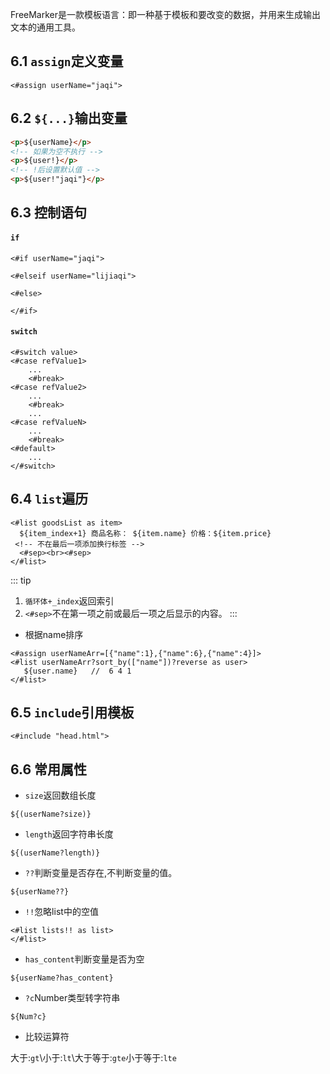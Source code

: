 FreeMarker是一款模板语言：即一种基于模板和要改变的数据，并用来生成输出文本的通用工具。

##  6.1 `assign`定义变量
```ftl
<#assign userName="jaqi">
```

##  6.2 `${...}`输出变量
```html
<p>${userName}</p>
<!-- 如果为空不执行 -->
<p>${user!}</p>
<!-- !后设置默认值 -->
<p>${user!"jaqi"}</p>
```

##  6.3 控制语句
#### `if`
```ftl
<#if userName="jaqi">

<#elseif userName="lijiaqi">

<#else>  

</#if>
```
#### `switch`
```ftl
<#switch value> 
<#case refValue1> 
    ... 
    <#break> 
<#case refValue2> 
    ... 
    <#break> 
    ... 
<#case refValueN> 
    ... 
    <#break> 
<#default> 
    ... 
</#switch> 
```

##  6.4 `list`遍历
```ftl
<#list goodsList as item>
  ${item_index+1} 商品名称： ${item.name} 价格：${item.price}
 <!-- 不在最后一项添加换行标签 -->
  <#sep><br><#sep> 
</#list>
```
::: tip
1. `循环体+_index`返回索引
2. `<#sep>`不在第一项之前或最后一项之后显示的内容。
:::
* 根据name排序
```ftl
<#assign userNameArr=[{"name":1},{"name":6},{"name":4}]>
<#list userNameArr?sort_by(["name"])?reverse as user>
   ${user.name}   //  6 4 1
</#list>
```
##  6.5 `include`引用模板
```ftl
<#include "head.html">
```

##  6.6 常用属性
* `size`返回数组长度
```ftl
${(userName?size)}
```

* `length`返回字符串长度
```ftl
${(userName?length)}
```

* `??`判断变量是否存在,不判断变量的值。
```ftl
${userName??}
```

* `!!`忽略list中的空值
```ftl
<#list lists!! as list>
</#list>
```

* `has_content`判断变量是否为空
```ftl
${userName?has_content}
```

* `?c`Number类型转字符串
```ftl
${Num?c}
```

* 比较运算符

大于:`gt`\小于:`lt`\大于等于:`gte`小于等于:`lte`